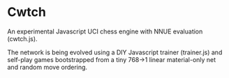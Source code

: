 # Cwtch

An experimental Javascript UCI chess engine with NNUE evaluation (cwtch.js).

The network is being evolved using a DIY Javascript trainer (trainer.js) and self-play games bootstrapped from a tiny 768->1 linear material-only net and random move ordering. 

